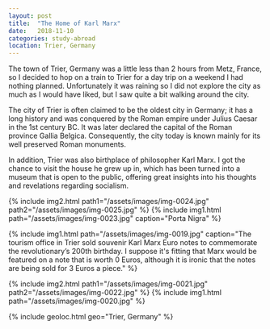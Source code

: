 ```yaml
---
layout: post
title:  "The Home of Karl Marx"
date:   2018-11-10
categories: study-abroad
location: Trier, Germany
---
```


The town of Trier, Germany was a little less than 2 hours from Metz, France, so I decided to hop on a train to Trier for a day trip on a weekend I had nothing planned. Unfortunately it was raining so I did not explore the city as much as I would have liked, but I saw quite a bit walking around the city. 

The city of Trier is often claimed to be the oldest city in Germany; it has a long history and was conquered by the Roman empire under Julius Caesar in the 1st century BC. It was later declared the capital of the Roman province Gallia Belgica. Consequently, the city today is known mainly for its well preserved Roman monuments.

In addition, Trier was also birthplace of philosopher Karl Marx.  I got the chance to visit the house he grew up in, which has been turned into a museum that is open to the public, offering great insights into his thoughts and revelations regarding socialism.

{% include img2.html path1="/assets/images/img-0024.jpg" path2="/assets/images/img-0025.jpg" %}
{% include img1.html path="/assets/images/img-0023.jpg" caption="Porta Nigra" %}

{% include img1.html path="/assets/images/img-0019.jpg" caption="The tourism office in Trier sold souvenir Karl Marx Euro notes to commemorate the revolutionary’s 200th birthday. I suppose it's fitting that Marx would be featured on a note that is worth 0 Euros, although it is ironic that the notes are being sold for 3 Euros a piece." %}

{% include img2.html path1="/assets/images/img-0021.jpg" path2="/assets/images/img-0022.jpg" %}
{% include img1.html path="/assets/images/img-0020.jpg" %}

{% include geoloc.html geo="Trier, Germany" %}